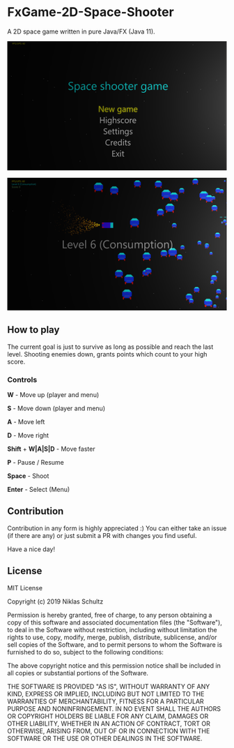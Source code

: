 # FxGame-2D-Space-Shooter
A 2D space game written in pure Java/FX (Java 11).

![](images/FxShooter%20Title%20Screen.PNG)

![](images/level6.PNG)

## How to play

The current goal is just to survive as long as possible and reach the last level.
Shooting enemies down, grants points which count to your high score.

### Controls
 
**W** - Move up (player and menu)

**S** - Move down (player and menu)

**A** - Move left

**D** - Move right

**Shift** + **W|A|S|D** - Move faster

**P** - Pause / Resume

**Space** - Shoot

**Enter** - Select (Menu)

## Contribution

Contribution in any form is highly appreciated :) 
You can either take an issue (if there are any) or just
submit a PR with changes you find useful.

Have a nice day! 

## License

MIT License

Copyright (c) 2019 Niklas Schultz

Permission is hereby granted, free of charge, to any person obtaining a copy
of this software and associated documentation files (the "Software"), to deal
in the Software without restriction, including without limitation the rights
to use, copy, modify, merge, publish, distribute, sublicense, and/or sell
copies of the Software, and to permit persons to whom the Software is
furnished to do so, subject to the following conditions:

The above copyright notice and this permission notice shall be included in all
copies or substantial portions of the Software.

THE SOFTWARE IS PROVIDED "AS IS", WITHOUT WARRANTY OF ANY KIND, EXPRESS OR
IMPLIED, INCLUDING BUT NOT LIMITED TO THE WARRANTIES OF MERCHANTABILITY,
FITNESS FOR A PARTICULAR PURPOSE AND NONINFRINGEMENT. IN NO EVENT SHALL THE
AUTHORS OR COPYRIGHT HOLDERS BE LIABLE FOR ANY CLAIM, DAMAGES OR OTHER
LIABILITY, WHETHER IN AN ACTION OF CONTRACT, TORT OR OTHERWISE, ARISING FROM,
OUT OF OR IN CONNECTION WITH THE SOFTWARE OR THE USE OR OTHER DEALINGS IN THE
SOFTWARE.
